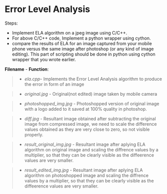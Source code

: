 # Error Level Analysis

Steps:

 * Implement ELA algorithm on a jpeg image using C/C++.
 * For above C/C++ code, Implement a python wrapper using cython.
 * compare the results of ELA for an image captured from your mobile phone versus the same image after photoshop (or any kind of image editing). This part of  scripting should be done in python using cython wrapper that you wrote earlier.
 

**Filename** - **Function**:
> - *ela.cpp*- Implements the Error Level Analysis algorithm to produce the error in form of an image

> - *original.jpg* - Original(not edited) image taken by mobile camera

> - *photoshopped_img.jpg* - Photoshopped version of original image with a logo added to it saved at 100% quality in photoshop.

> - *diff.jpg* - Resultant image obtained after subtracting the original image from compressed image, we need to scale the difference values obtained as they are very close to zero, so not visible properly.

> - *result_original_img.jpg* - Resultant image after aplying ELA algorithm on original image and scaling the diffrence values by a multiplier, so that they can be clearly visible as the diffeerence values are very smaller.

> - *result_edited_img.jpg* - Resultant image after aplying ELA algorithm on photoshopped image and scaling the diffrence values by a multiplier, so that they can be clearly visible as the diffeerence values are very smaller.
